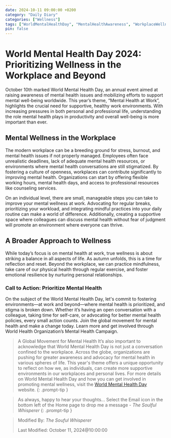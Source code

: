 ```yaml
---
date: 2024-10-11 09:00:00 +0200
category: "Daily Diary"
categories: ["Wellness"]
tags: ["WorldMentalHealthDay", "MentalHealthAwareness", "WorkplaceWellness", "EmotionalResilience", "MentalWellbeing"]
pin: false
---
```


# World Mental Health Day 2024: Prioritizing Wellness in the Workplace and Beyond

October 10th marked World Mental Health Day, an annual event aimed at raising awareness of mental health issues and mobilizing efforts to support mental well-being worldwide. This year’s theme, “Mental Health at Work”, highlights the crucial need for supportive, healthy work environments. With increasing pressures in both personal and professional life, understanding the role mental health plays in productivity and overall well-being is more important than ever.

## Mental Wellness in the Workplace

The modern workplace can be a breeding ground for stress, burnout, and mental health issues if not properly managed. Employees often face unrealistic deadlines, lack of adequate mental health resources, or environments where mental health conversations are still stigmatized. By fostering a culture of openness, workplaces can contribute significantly to improving mental health. Organizations can start by offering flexible working hours, mental health days, and access to professional resources like counseling services.

On an individual level, there are small, manageable steps you can take to improve your mental wellness at work. Advocating for regular breaks, prioritizing your workload, and integrating mindful practices into your daily routine can make a world of difference. Additionally, creating a supportive space where colleagues can discuss mental health without fear of judgment will promote an environment where everyone can thrive.

## A Broader Approach to Wellness

While today’s focus is on mental health at work, true wellness is about striking a balance in all aspects of life. As autumn unfolds, this is a time for reflection and reset. Beyond the workplace, we can practice mindfulness, take care of our physical health through regular exercise, and foster emotional resilience by nurturing personal relationships.

### Call to Action: Prioritize Mental Health

On the subject of the World Mental Health Day, let's commit to fostering environments—at work and beyond—where mental health is prioritized, and stigma is broken down. Whether it’s having an open conversation with a colleague, taking time for self-care, or advocating for better mental health policies, every small action counts. Join the global movement for mental health and make a change today. Learn more and get involved through World Health Organization’s Mental Health Campaign. 

>A Global Movement for Mental Health
It’s also important to acknowledge that World Mental Health Day is not just a conversation confined to the workplace. Across the globe, organizations are pushing for greater awareness and advocacy for mental health in various spheres of life. This year's theme offers a unique opportunity to reflect on how we, as individuals, can create more supportive environments in our workplaces and personal lives.
For more details on World Mental Health Day and how you can get involved in promoting mental wellness, visit the [World Mental Health Day](https://www.who.int/campaigns/world-mental-health-day) website.
{: .prompt-tip }

> As always, happy to hear your thoughts... Select the Email icon in the bottom left of the Home page to drop me a message - _The Soulful Whisperer_
{: .prompt-tip }

>
> Modified By: _The Souful Whisperer_ 
> 
> Last Modified: October 11, 2024@10:00:00
